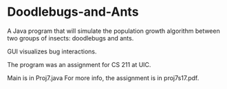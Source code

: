 # Doodlebugs-and-Ants

A Java program that will simulate the population growth algorithm 
between two groups of insects: doodlebugs and ants.

GUI visualizes bug interactions.

The program was an assignment for CS 211 at UIC.

Main is in Proj7.java
For more info, the assignment is in proj7s17.pdf.
